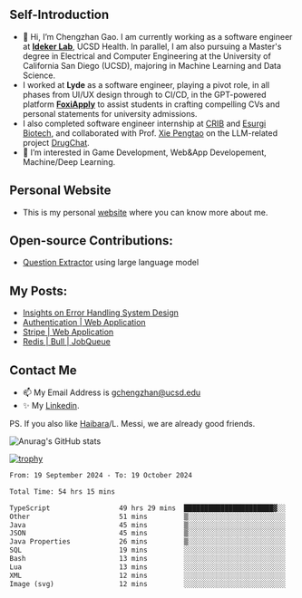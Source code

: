 ## Self-Introduction
- 👋 Hi, I’m Chengzhan Gao. I am currently working as a software engineer at **[Ideker Lab](https://idekerlab.ucsd.edu/)**, UCSD Health. In parallel, I am also pursuing a Master's degree in Electrical and Computer Engineering at the University of California San Diego (UCSD), majoring in Machine Learning and Data Science.
- I worked at **Lyde** as a software engineer, playing a pivot role, in all phases from UI/UX design through to CI/CD, in the GPT-powered platform **[FoxiApply](https://lyde.io)** to assist students in crafting compelling CVs and personal statements for university admissions.
- I also completed software engineer internship at [CRIB](https://apps.apple.com/us/app/crib-for-roommates/id6468918103?platform=iphone) and [Esurgi Biotech](https://myesurgi.com/), and collaborated with Prof. [Xie Pengtao](https://pengtaoxie.github.io/) on the LLM-related project [DrugChat](https://github.com/UCSD-AI4H/drugchat).
- 👀 I’m interested in Game Development, Web&App Developement, Machine/Deep Learning.

## Personal Website
-  This is my personal [website](https://gaochengzhan.netlify.app/) where you can know more about me.

## Open-source Contributions:
- [Question Extractor](https://github.com/nestordemeure/question_extractor) using large language model

## My Posts:
- [Insights on Error Handling System Design](https://gaochengzhan.netlify.app/post/error-handling/)
- [Authentication | Web Application](https://gaochengzhan.netlify.app/post/authentication/)
- [Stripe | Web Application](https://gaochengzhan.netlify.app/post/stripe/)
- [Redis | Bull | JobQueue](https://gaochengzhan.netlify.app/post/job-queue/)

## Contact Me
- 📫 My Email Address is gchengzhan@ucsd.edu
- ✨ My [Linkedin](https://www.linkedin.com/in/chengzhan-christoffel-gao/).

PS. If you also like [Haibara](https://www.detectiveconanworld.com/wiki/Ai_Haibara)/L. Messi, we are already good friends.

![Anurag's GitHub stats](https://github-readme-stats.vercel.app/api?username=GAOChengzhan&show_icons=true&theme=radical)

[![trophy](https://github-profile-trophy.vercel.app/?username=gaochengzhan&theme=flat&row=1&margin-w=12)](https://github.com/ryo-ma/github-profile-trophy)

<!--START_SECTION:waka-->

```txt
From: 19 September 2024 - To: 19 October 2024

Total Time: 54 hrs 15 mins

TypeScript                 49 hrs 29 mins  ██████████████████████▓░░   91.22 %
Other                      51 mins         ▒░░░░░░░░░░░░░░░░░░░░░░░░   01.60 %
Java                       45 mins         ▒░░░░░░░░░░░░░░░░░░░░░░░░   01.40 %
JSON                       45 mins         ▒░░░░░░░░░░░░░░░░░░░░░░░░   01.38 %
Java Properties            26 mins         ▒░░░░░░░░░░░░░░░░░░░░░░░░   00.81 %
SQL                        19 mins         ░░░░░░░░░░░░░░░░░░░░░░░░░   00.59 %
Bash                       13 mins         ░░░░░░░░░░░░░░░░░░░░░░░░░   00.43 %
Lua                        13 mins         ░░░░░░░░░░░░░░░░░░░░░░░░░   00.41 %
XML                        12 mins         ░░░░░░░░░░░░░░░░░░░░░░░░░   00.39 %
Image (svg)                12 mins         ░░░░░░░░░░░░░░░░░░░░░░░░░   00.37 %
```

<!--END_SECTION:waka-->

<!---
gaochengzhan/gaochengzhan is a ✨ special ✨ repository because its `README.md` (this file) appears on your GitHub profile.
You can click the Preview link to take a look at your changes.
--->
